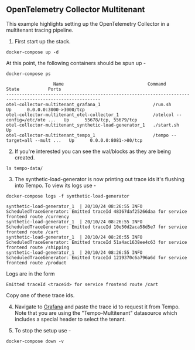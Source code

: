 ## OpenTelemetry Collector Multitenant
This example highlights setting up the OpenTelemetry Collector in a multitenant tracing pipeline.

1. First start up the stack.

```console
docker-compose up -d
```

At this point, the following containers should be spun up -

```console
docker-compose ps
```
```
                  Name                                Command               State           Ports         
----------------------------------------------------------------------------------------------------------
otel-collector-multitenant_grafana_1                    /run.sh                          Up      0.0.0.0:3000->3000/tcp
otel-collector-multitenant_otel-collector_1             /otelcol --config=/etc/ote ...   Up      55678/tcp, 55679/tcp  
otel-collector-multitenant_synthetic-load-generator_1   ./start.sh                       Up                            
otel-collector-multitenant_tempo_1                      /tempo --target=all --mult ...   Up      0.0.0.0:8081->80/tcp  
```

2. If you're interested you can see the wal/blocks as they are being created.
```console
ls tempo-data/
```

3. The synthetic-load-generator is now printing out trace ids it's flushing into Tempo.  To view its logs use -

```console
docker-compose logs -f synthetic-load-generator
```
```
synthetic-load-generator_1  | 20/10/24 08:26:55 INFO ScheduledTraceGenerator: Emitted traceId 48367daf25266daa for service frontend route /currency
synthetic-load-generator_1  | 20/10/24 08:26:55 INFO ScheduledTraceGenerator: Emitted traceId 10e50d2aca58d5e7 for service frontend route /cart
synthetic-load-generator_1  | 20/10/24 08:26:55 INFO ScheduledTraceGenerator: Emitted traceId 51a4ac1638ee4c63 for service frontend route /shipping
synthetic-load-generator_1  | 20/10/24 08:26:55 INFO ScheduledTraceGenerator: Emitted traceId 1219370c6a796a6d for service frontend route /product
```

Logs are in the form

```
Emitted traceId <traceid> for service frontend route /cart
```

Copy one of these trace ids.

4. Navigate to [Grafana](http://localhost:3000/explore) and paste the trace id to request it from Tempo. Note that you are using the "Tempo-Multitenant" datasource which includes a special header to select the tenant.

5. To stop the setup use -

```console
docker-compose down -v
```
